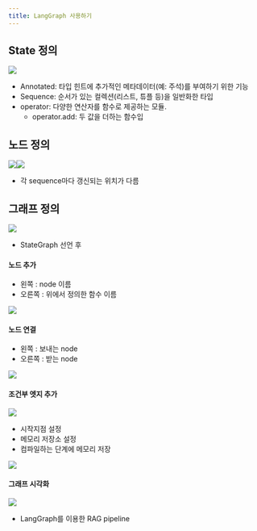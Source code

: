 ```yaml
---
title: LangGraph 사용하기
---
```


## State 정의

![](https://velog.velcdn.com/images/looa0807/post/875a8ea0-a02c-4914-a156-d0a4ff7231ee/image.png)

- Annotated: 타입 힌트에 추가적인 메타데이터(예: 주석)를 부여하기 위한 기능
- Sequence: 순서가 있는 컬렉션(리스트, 튜플 등)을 일반화한 타입
- operator: 다양한 연산자를 함수로 제공하는 모듈.
  - operator.add: 두 값을 더하는 함수입

## 노드 정의

![](https://velog.velcdn.com/images/looa0807/post/5141e111-eda8-4a1f-a28a-557c20d943ab/image.png)![](https://velog.velcdn.com/images/looa0807/post/613fe013-77bd-497f-9c50-5d2fed83dfbe/image.png)

- 각 sequence마다 갱신되는 위치가 다름

## 그래프 정의

![](https://velog.velcdn.com/images/looa0807/post/a1156b21-b744-4687-8fab-e315cf1f1549/image.png)

- StateGraph 선언 후

#### 노드 추가

- 왼쪽 : node 이름
- 오른쪽 : 위에서 정의한 함수 이름

![](https://velog.velcdn.com/images/looa0807/post/6ea24492-dd7a-4256-9c1c-f6699c41416b/image.png)

#### 노드 연결

- 왼쪽 : 보내는 node
- 오른쪽 : 받는 node

![](https://velog.velcdn.com/images/looa0807/post/08f0f582-bfa6-49ff-bdd9-261783dbad37/image.png)

#### 조건부 엣지 추가

![](https://velog.velcdn.com/images/looa0807/post/8a89c318-c482-459b-bb6a-74b12f196733/image.png)

- 시작지점 설정
- 메모리 저장소 설정
- 컴파일하는 단계에 메모리 저장

![](https://velog.velcdn.com/images/looa0807/post/083f9061-80ba-4b46-89c1-62eae9b3a1af/image.png)

#### 그래프 시각화

![](https://velog.velcdn.com/images/looa0807/post/067d3a91-4b5a-4dfe-81c3-e7d1e7d6818f/image.png)

- LangGraph를 이용한 RAG pipeline
